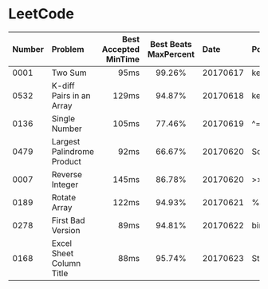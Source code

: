 # LeetCode


| Number        | Problem                     | Best Accepted MinTime | Best Beats MaxPercent | Date     | Point                    | Independently  |
| ------------- |:----------------------------| ---------------------:|:---------------------:|:---------|:-------------------------|:---------------|
| 0001          | Two Sum                     | 95ms                  | 99.26%                | 20170617 | key-value in map         | No             |
| 0532          | K-diff Pairs in an Array    | 129ms                 | 94.87%                | 20170618 | key-value in map         | Yes            |
| 0136          | Single Number               | 105ms                 | 77.46%                | 20170619 | ^= search                | Yes            |
| 0479          | Largest Palindrome Product  | 92ms                  | 66.67%                | 20170620 | So foolish in JS         | Not All        |
| 0007          | Reverse Integer             | 145ms                 | 86.78%                | 20170620 | >>   ==>   Math.floor    | Not All        |
| 0189          | Rotate Array                | 122ms                 | 94.93%                | 20170621 | %=  .concat()  .slice()  | Yes            |
| 0278          | First Bad Version           | 89ms                  | 94.81%                | 20170622 | binary search            | Yes            |
| 0168          | Excel Sheet Column Title    | 88ms                  | 95.74%                | 20170623 | String.fromCharCode(65)  | Yes            |